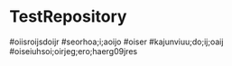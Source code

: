 # TestRepository
#oiisroijsdoijr
#seorhoa;i;aoijo
#oiser
#kajunviuu;do;ij;oaij
#oiseiuhsoi;oirjeg;ero;haerg09jres



